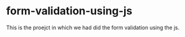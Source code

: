 # form-validation-using-js
This is the proejct in which we had did the form validation using the js.
